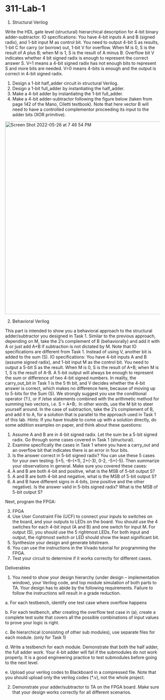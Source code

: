# 311-Lab-1
1. Structural Verilog

Write the HDL gate level (structural) hierarchical description for 4-bit binary adder-subtractor.
IO specifications: You have 4-bit inputs A and B (signed radix), and 1-bit input M as control bit.
You need to output 4-bit S as results, 1-bit C for carry (or borrow) out, 1-bit V for overflow.
When M is 0, S is the result of A plus B; when M is 1, S is the result of A minus B. Overflow bit V
indicates whether 4 bit signed radix is enough to represent the correct answer S. V=1 means a
4-bit signed radix has not enough bits to represent S and more bits are needed. V=0 means 4-bits
is enough and the output is correct in 4-bit signed radix.
1. Design a 1-bit half_adder circuit in structural Verilog.
2. Design a 1-bit full_adder by instantiating the half_adder.
3. Make a 4-bit adder by instantiating the 1-bit full_adder.
4. Make a 4-bit adder-subtractor following the figure below (taken from page 142 of the
Mano, Ciletti textbook). Note that here vector B will need to have a controlled
complementor proceeding its input to the adder bits (XOR primitive).

<img width="626" alt="Screen Shot 2022-05-26 at 7 46 54 PM" src="https://user-images.githubusercontent.com/91172956/170601586-5d834512-f04a-4920-bcbf-51e8279be0fa.png">

2. Behavioral Verilog

This part is intended to show you a behavioral approach to the structural adder/subtractor you
designed in Task 1. Similar to the previous approach, depending on M, take the 2’s complement
of B (behaviorally) and add it with A or just add A+B if subtraction is not dictated by M.
Note that IO specifications are different from Task 1. Instead of using V, another bit is added to
the sum (S).
IO specifications: You have 4-bit inputs A and B (assume signed radix), and 1-bit input M as the
control bit. You need to output a 5-bit S as the result. When M is 0, S is the result of A+B; when
M is 1, S is the result of A-B. A 5-bit output will always be enough to represent the sum or
difference of two 4-bit signed numbers. In reality, the carry_out_bit in Task 1 is the 5
th bit,
and V decides whether the 4-bit answer is correct, which makes no difference here, because of
moving up to 5-bits for the Sum (S).
We strongly suggest you use the conditional operator (?:), or if /else statements combined with
the arithmetic method for summing two vectors, i.e. S = A+B;. In other words, use the M bit to
steer yourself around. In the case of subtraction, take the 2’s complement of B, and add it to A,
for a solution that is parallel to the approach used in Task 1 of this lab.
Hints: If you have trouble to come up with a solution directly, do some addition examples on
paper, and think about these questions:
1. Assume A and B are in 4-bit signed radix. Let the sum be a 5-bit signed radix. Go
through some cases covered in Task 1 (structural).
2. Examine specifically the cases in Task 1 where you have a carry_out and an
overflow bit that indicates there is an error in four bits.
3. Is the answer correct in 5-bit signed radix? You can use these 5 cases for your own
testing: 5+5, -6–(+1), 2+(-3), 0-2, -5+(-5).
Then summarize your observations in general. Make sure you covered these cases:
3. A and B are both 4-bit and positive, what is the MSB of 5-bit output S?
4. A and B are both 4-bit and negative, what is the MSB of 5-bit output S?
5. A and B have different signs in 4-bits, (one positive and the other negative). Is the
answer valid in 5-bits signed radix? What is the MSB of 5-bit output S?

Next, program the FPGA:

3. FPGA
1. Use User Constraint File (UCF) to connect your inputs to switches on the board, and your
outputs to LEDs on the board. You should use the 4 switches for each 4-bit input (A and
B) and one switch for input M. For output (S), you should use the 5 rightmost LEDs. For
both input and output, the rightmost switch or LED should show the least significant bit.
2. Synthesize your design and generate bitstream.
3. You can use the instructions in the Vivado tutorial for programming the FPGA.
4. Test your circuit to determine if it works correctly for different cases.

Deliverables
1. You need to show your design hierarchy (under design – implementation window),
your Verilog code, and top module simulation of both parts to TA. Your design has to
abide by the following requirements. Failure to follow the instructions will result in a
grade reduction.

a. For each testbench, identify one test case where overflow happens

b. For each testbench, after creating the overflow test case in (a), create a
complete test suite that covers all the possible combinations of input values
to prove your logic is right.

c. Be hierarchical (consisting of other sub modules), use separate files for each
module. (only for Task 1)

d. Write a testbench for each module. Demonstrate that both the half adder, the
full adder work. Your 4-bit adder will fail if the submodules do not work
properly. It is a good engineering practice to test submodules before going to
the next level.

e. Upload your verilog codes to Blackboard in a compressed file. Note that you should upload only the verilog codes (*.v), not the whole project.

2. Demonstrate your adder/subtractor to TA on the FPGA board. Make sure that your design
works correctly for all different scenarios.
